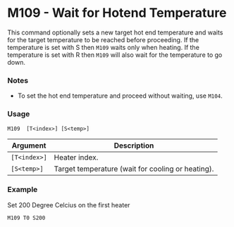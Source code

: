 # M109 - Wait for Hotend Temperature

This command optionally sets a new target hot end temperature and waits for the target temperature to be reached before proceeding. If the temperature is set with S then `M109` waits only when heating. If the temperature is set with R then `M109` will also wait for the temperature to go down.


### Notes

- To set the hot end temperature and proceed without waiting, use `M104`. 


### Usage

``` M109  [T<index>] [S<temp>] ```

| Argument     | Description |
| ------------ | ----------- |
| `[T<index>]` | Heater index. |
| `[S<temp>]`  | Target temperature (wait for cooling or heating). |


### Example

Set 200 Degree Celcius on the first heater

```
M109 T0 S200
```
